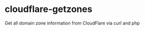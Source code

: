 cloudflare-getzones
===================

Get all domain zone information from CloudFlare via curl and php
